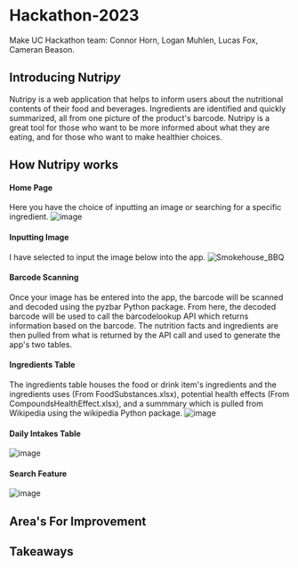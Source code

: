 # Hackathon-2023
Make UC Hackathon team: Connor Horn, Logan Muhlen, Lucas Fox, Cameran Beason.

## Introducing Nutri*py*
Nutripy is a web application that helps to inform users about the nutritional contents of their food and beverages. Ingredients are identified and quickly summarized, all from one picture of the product's barcode. Nutripy is a great tool for those who want to be more informed about what they are eating, and for those who want to make healthier choices.

## How Nutripy works

#### Home Page
Here you have the choice of inputting an image or searching for a specific ingredient.
![image](https://github.com/connorhorn83/Hackathon-2023/assets/100247149/8478eedc-1e10-44b8-92c0-f62e14cd2589)

#### Inputting Image
I have selected to input the image below into the app.
![Smokehouse_BBQ](https://github.com/connorhorn83/Hackathon-2023/assets/100247149/a072c3d2-2614-423a-88f0-1ce2abe1eb11)

#### Barcode Scanning
Once your image has be entered into the app, the barcode will be scanned and decoded using the pyzbar Python package. From here, the decoded barcode will be used to call the barcodelookup API which returns information based on the barcode. The nutrition facts and ingredients are then pulled from what is returned by the API call and used to generate the app's two tables.

#### Ingredients Table
The ingredients table houses the food or drink item's ingredients and the ingredients uses (From FoodSubstances.xlsx), potential health effects (From CompoundsHealthEffect.xlsx), and a summmary which is pulled from Wikipedia using the wikipedia Python package.
![image](https://github.com/connorhorn83/Hackathon-2023/assets/100247149/1146aee4-221d-4f47-995c-3c5385625308)

#### Daily Intakes Table

![image](https://github.com/connorhorn83/Hackathon-2023/assets/100247149/f42dbb8d-14ab-47dc-b2d2-3b25ee2454a7)

#### Search Feature
![image](https://github.com/connorhorn83/Hackathon-2023/assets/100247149/a87e8874-7113-4cc9-8544-dac275d2e664)


## Area's For Improvement


## Takeaways
